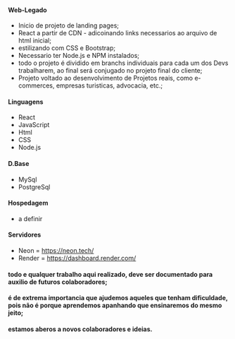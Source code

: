 #### Web-Legado

- Inicio de projeto de landing pages;
- React a partir de CDN - adicoinando links necessarios ao arquivo de html inicial;
- estilizando com CSS e Bootstrap;
- Necessario ter Node.js e NPM instalados;
- todo o projeto é dividido em branchs individuais para cada um dos Devs trabalharem, ao final será conjugado no projeto final do cliente;
- Projeto voltado ao desenvolvimento de Projetos reais, como e-commerces, empresas turisticas, advocacia, etc.;

#### Linguagens
- React
- JavaScript
- Html
- CSS
- Node.js

#### D.Base
- MySql
- PostgreSql

#### Hospedagem
- a definir

#### Servidores
- Neon = https://neon.tech/
- Render = https://dashboard.render.com/


#### todo e qualquer trabalho aqui realizado, deve ser documentado para auxilio de futuros colaboradores;
#### é de extrema importancia que ajudemos aqueles que tenham dificuldade, pois não é porque aprendemos apanhando que ensinaremos do mesmo jeito;

#### estamos aberos a novos colaboradores e ideias.
